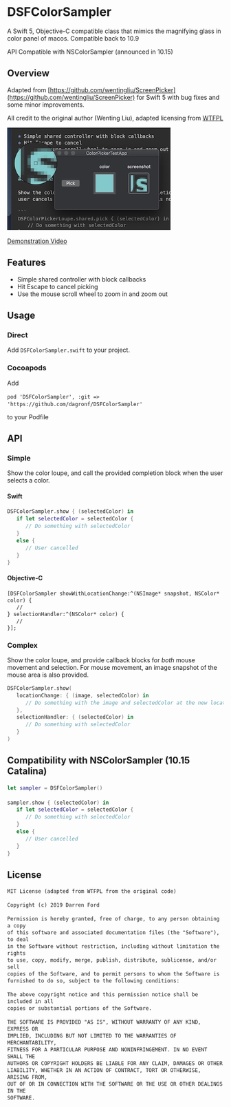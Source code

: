 # DSFColorSampler

A Swift 5, Objective-C compatible class that mimics the magnifying glass in color panel of macos.  Compatible back to 10.9

API Compatible with NSColorSampler (announced in 10.15)

## Overview

Adapted from [https://github.com/wentingliu/ScreenPicker](https://github.com/wentingliu/ScreenPicker) for Swift 5 with bug fixes and some minor improvements.

All credit to the original author (Wenting Liu), adapted licensing from [WTFPL](http://www.wtfpl.net)

![](https://github.com/dagronf/dagronf.github.io/blob/master/art/projects/DSFColorPickerLoupe/colorpicker.jpg?raw=true)

[Demonstration Video](https://github.com/dagronf/dagronf.github.io/raw/master/art/projects/DSFColorPickerLoupe/colorpicker.gif)

## Features

* Simple shared controller with block callbacks
* Hit Escape to cancel picking
* Use the mouse scroll wheel to zoom in and zoom out

## Usage

### Direct
Add `DSFColorSampler.swift` to your project.

### Cocoapods
Add

`pod 'DSFColorSampler', :git => 'https://github.com/dagronf/DSFColorSampler'` 
  
to your Podfile

## API

### Simple

Show the color loupe, and call the provided completion block when the user selects a color.  

#### Swift
```swift
DSFColorSampler.show { (selectedColor) in
   if let selectedColor = selectedColor {
      // Do something with selectedColor
   }
   else {
      // User cancelled
   }
}
```

#### Objective-C
```objc
[DSFColorSampler showWithLocationChange:^(NSImage* snapshot, NSColor* color) {
   //
} selectionHandler:^(NSColor* color) {
   //
}];
```

### Complex

Show the color loupe, and provide callback blocks for _both_ mouse movement and selection.  For mouse movement, an image snapshot of the mouse area is also provided.

```swift
DSFColorSampler.show(
   locationChange: { (image, selectedColor) in
      // Do something with the image and selectedColor at the new location
   },
   selectionHandler: { (selectedColor) in
      // Do something with selectedColor
   }
)
```

## Compatibility with NSColorSampler (10.15 Catalina)

```swift
let sampler = DSFColorSampler()

sampler.show { (selectedColor) in
   if let selectedColor = selectedColor {
      // Do something with selectedColor
   }
   else {
      // User cancelled
   }
}
```

## License

```
MIT License (adapted from WTFPL from the original code)

Copyright (c) 2019 Darren Ford

Permission is hereby granted, free of charge, to any person obtaining a copy
of this software and associated documentation files (the "Software"), to deal
in the Software without restriction, including without limitation the rights
to use, copy, modify, merge, publish, distribute, sublicense, and/or sell
copies of the Software, and to permit persons to whom the Software is
furnished to do so, subject to the following conditions:

The above copyright notice and this permission notice shall be included in all
copies or substantial portions of the Software.

THE SOFTWARE IS PROVIDED "AS IS", WITHOUT WARRANTY OF ANY KIND, EXPRESS OR
IMPLIED, INCLUDING BUT NOT LIMITED TO THE WARRANTIES OF MERCHANTABILITY,
FITNESS FOR A PARTICULAR PURPOSE AND NONINFRINGEMENT. IN NO EVENT SHALL THE
AUTHORS OR COPYRIGHT HOLDERS BE LIABLE FOR ANY CLAIM, DAMAGES OR OTHER
LIABILITY, WHETHER IN AN ACTION OF CONTRACT, TORT OR OTHERWISE, ARISING FROM,
OUT OF OR IN CONNECTION WITH THE SOFTWARE OR THE USE OR OTHER DEALINGS IN THE
SOFTWARE.
```
